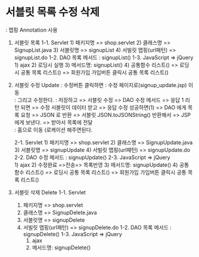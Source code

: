 # 서블릿 목록 수정 삭제 	
  : 맵핑 Annotation 사용
  
1. 서블릿 목록
 	1-1. Servlet
	   1) 패키지명 => shop.servlet
	   2) 클래스명 => SignupList.java
	   3) 서블릿명 => signupList
	   4) 서빌릿 맵핑(url패턴) => signupList.do
 	1-2. DAO 목록 메서드
 	   : signupList()
 	1-3. JavaScript => jQuery  
 	   1) ajax
 	   2) 로딩시 실행 
 	   3) 메서드명: signupList()
 	   4) 공통함수 리스트()
 	      => 로딩시 공통 목록 리스트()
 	      => 회원가입 가입버튼 클릭시 공통 목록 리스트()
 	   
2. 서블릿 수정 Update
   : 수정버튼 클릭하면
   : 수정 페이지로(signup_update.jsp) 이동  
   : 그리고 수정한다.
   : 저장하고 => 서블릿 수정 => DAO 수정 메서드 => 응답 1 리턴 되면 
   => 수정 서블릿이 데이터 받고 => 응답 수정 성공하면(1) => DAO 에게 목록 요청
   => JSON 로 반환 => 서블릿 JSON.toJSONString() 반환해서 => JSP 에게 보낸다. => 받아서 목록에 전달  
   : 홈으로 이동 (로케이션 해주면된다.
   

   2-1. Servlet
	   1) 패키지명 => shop.servlet
	   2) 클래스명 => SignupUpdate.java
	   3) 서블릿명 => signupUpdate
	   4) 서빌릿 맵핑(url패턴) => signupUpdate.do
   2-2. DAO 수정 메서드
 	   : signupUpdate() 
   2-3. JavaScript => jQuery  
 	   1) ajax 
 	   2) 수정완료 =>전송=> 목록반영
 	   3) 메서드명: signupUpdate()
 	   4) 공통함수 리스트()
 	      => 로딩시 공통 목록 리스트()
 	      => 회원가입 가입버튼 클릭시 공통 목록 리스트()
 	      
3. 서블릿 삭제 Delete
	1-1. Servlet
   1) 패키지명 => shop.servlet
   2) 클래스명 => SignupDelete.java
   3) 서블릿명 => signupDelete
   4) 서빌릿 맵핑(url패턴) => signupDelete.do
 	1-2. DAO 목록 메서드
 	   : signupDelete()
 	1-3. JavaScript => jQuery  
 	   1) ajax 
 	   2) 메서드명: signupDelete() 	 